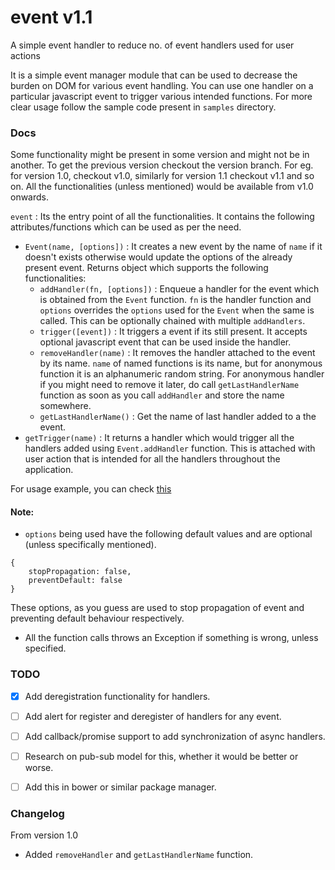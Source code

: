 # event v1.1
A simple event handler to reduce no. of event handlers used for user actions

It is a simple event manager module that can be used to decrease the burden on DOM for various event handling. You can use one handler on a particular javascript event to trigger various intended functions. For more clear usage follow the sample code present in `samples` directory.

### Docs
Some functionality might be present in some version and might not be in another. To get the previous version checkout the version branch. For eg. for version 1.0, checkout v1.0, similarly for version 1.1 checkout v1.1 and so on. All the functionalities (unless mentioned) would be available from v1.0 onwards.

`event` : Its the entry point of all the functionalities. It contains the following attributes/functions which can be used as per the need.

* `Event(name, [options])` : It creates a new event by the name of `name` if it doesn't exists otherwise would update the options of the already present event. Returns object which supports the following functionalities: 
    - `addHandler(fn, [options])` : Enqueue a handler for the event which is obtained from the `Event` function. `fn` is the handler function and `options` overrides the `options` used for the `Event` when the same is called. This can be optionally chained with multiple `addHandlers`.
    - `trigger([event])` : It triggers a event if its still present. It accepts optional javascript event that can be used inside the handler.
    - `removeHandler(name)` : It removes the handler attached to the event by its name. `name` of named functions is its name, but for anonymous function it is an alphanumeric random string. For anonymous handler if you might need to remove it later, do call `getLastHandlerName` function as soon as you call `addHandler` and store the name somewhere.
    - `getLastHandlerName()` : Get the name of last handler added to a the event.
* `getTrigger(name)` : It returns a handler which would trigger all the handlers added using `Event.addHandler` function. This is attached with user action that is intended for all the handlers throughout the application.

For usage example, you can check [this](https://codebeads.wordpress.com/2016/12/07/javascript-going-back-to-events/)
#### Note:
* `options` being used have the following default values and are optional (unless specifically mentioned).
```
{
    stopPropagation: false,
    preventDefault: false
}
```
These options, as you guess are used to stop propagation of event and preventing default behaviour respectively.
* All the function calls throws an Exception if something is wrong, unless specified.

### TODO
- [x] Add deregistration functionality for handlers.
- [ ] Add alert for register and deregister of handlers for any event.
- [ ] Add callback/promise support to add synchronization of async handlers.
- [ ] Research on pub-sub model for this, whether it would be better or worse.
- [ ] Add this in bower or similar package manager.


### Changelog
From version 1.0
* Added `removeHandler` and `getLastHandlerName` function.